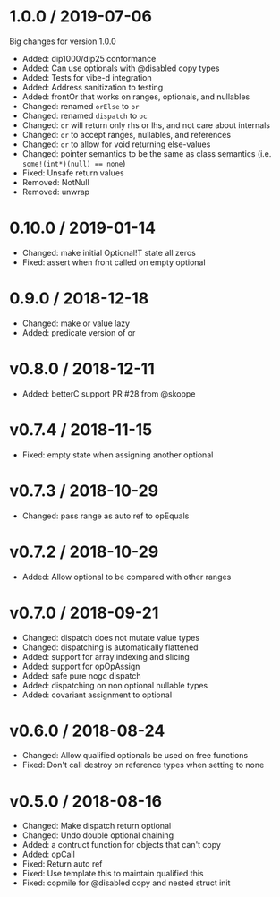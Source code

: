 1.0.0 / 2019-07-06
==================

Big changes for version 1.0.0

* Added: dip1000/dip25 conformance
* Added: Can use optionals with @disabled copy types
* Added: Tests for vibe-d integration
* Added: Address sanitization to testing
* Added: frontOr that works on ranges, optionals, and nullables
* Changed: renamed `orElse` to `or`
* Changed: renamed `dispatch` to `oc`
* Changed: `or` will return only rhs or lhs, and not care about internals
* Changed: `or` to accept ranges, nullables, and references
* Changed: `or` to allow for void returning else-values
* Changed: pointer semantics to be the same as class semantics (i.e. `some!(int*)(null) == none`)
* Fixed: Unsafe return values
* Removed: NotNull
* Removed: unwrap


0.10.0 / 2019-01-14
==================

  * Changed: make initial Optional!T state all zeros
  * Fixed: assert when front called on empty optional

0.9.0 / 2018-12-18
==================

  * Changed: make or value lazy
  * Added: predicate version of or

v0.8.0 / 2018-12-11
==================

  * Added: betterC support PR #28 from @skoppe

v0.7.4 / 2018-11-15
===================

  * Fixed: empty state when assigning another optional

v0.7.3 / 2018-10-29
===================

  * Changed: pass range as auto ref to opEquals

v0.7.2 / 2018-10-29
===================

  * Added: Allow optional to be compared with other ranges

v0.7.0 / 2018-09-21
==================

  * Changed: dispatch does not mutate value types
  * Changed: dispatching is automatically flattened
  * Added: support for array indexing and slicing
  * Added: support for opOpAssign
  * Added: safe pure nogc dispatch
  * Added: dispatching on non optional nullable types
  * Added: covariant assignment to optional

v0.6.0 / 2018-08-24
===================

  * Changed: Allow qualified optionals be used on free functions
  * Fixed: Don't call destroy on reference types when setting to none

v0.5.0 / 2018-08-16
===================

  * Changed: Make dispatch return optional
  * Changed: Undo double optional chaining
  * Added: a contruct function for objects that can't copy
  * Added: opCall
  * Fixed: Return auto ref
  * Fixed: Use template this to maintain qualified this
  * Fixed: copmile for @disabled copy and nested struct init

